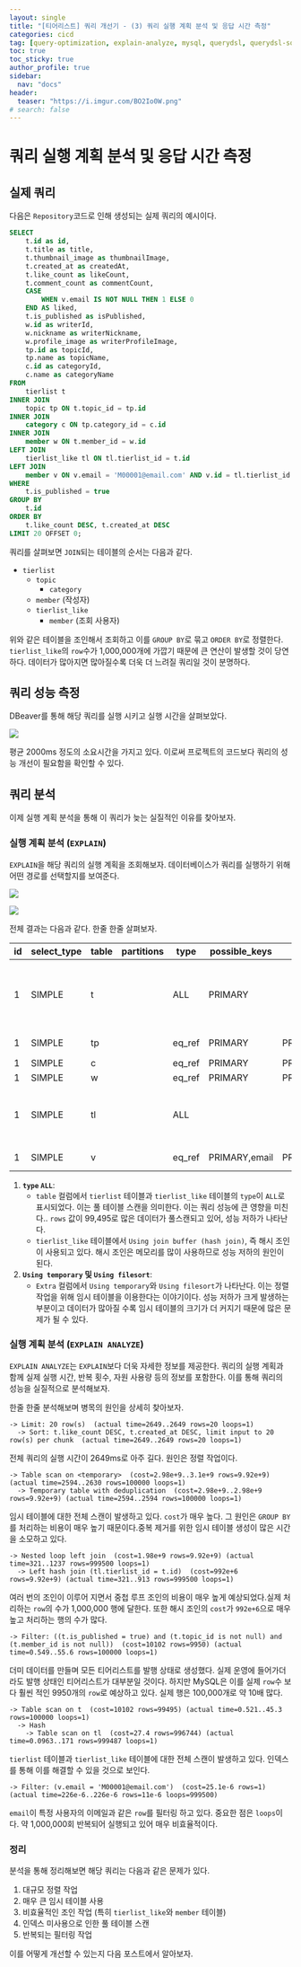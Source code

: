 ```yaml
---
layout: single
title: "[티어리스트] 쿼리 개선기 - (3) 쿼리 실행 계획 분석 및 응답 시간 측정"
categories: cicd
tag: [query-optimization, explain-analyze, mysql, querydsl, querydsl-sql, ngrinder]
toc: true
toc_sticky: true
author_profile: true
sidebar:
  nav: "docs"
header:
  teaser: "https://i.imgur.com/BO2Io0W.png"
# search: false
---
```


# 쿼리 실행 계획 분석 및 응답 시간 측정

## 실제 쿼리

다음은 `Repository`코드로 인해 생성되는 실제 쿼리의 예시이다.

```sql
SELECT 
    t.id as id,
    t.title as title,
    t.thumbnail_image as thumbnailImage,
    t.created_at as createdAt,
    t.like_count as likeCount,
    t.comment_count as commentCount,
    CASE 
        WHEN v.email IS NOT NULL THEN 1 ELSE 0 
    END AS liked,
    t.is_published as isPublished,
    w.id as writerId,
    w.nickname as writerNickname,
    w.profile_image as writerProfileImage,
    tp.id as topicId,
    tp.name as topicName,
    c.id as categoryId,
    c.name as categoryName
FROM 
    tierlist t
INNER JOIN 
    topic tp ON t.topic_id = tp.id
INNER JOIN 
    category c ON tp.category_id = c.id
INNER JOIN 
    member w ON t.member_id = w.id
LEFT JOIN 
    tierlist_like tl ON tl.tierlist_id = t.id
LEFT JOIN 
    member v ON v.email = 'M00001@email.com' AND v.id = tl.tierlist_id
WHERE 
    t.is_published = true
GROUP BY 
    t.id
ORDER BY 
    t.like_count DESC, t.created_at DESC
LIMIT 20 OFFSET 0;

```

쿼리를 살펴보면 `JOIN`되는 테이블의 순서는 다음과 같다.

- `tierlist`
	- `topic`
		- `category`
	- `member` (작성자)
	- `tierlist_like`
		- `member` (조회 사용자)

위와 같은 테이블을 조인해서 조회하고 이를 `GROUP BY`로 묶고 `ORDER BY`로 정렬한다. `tierlist_like`의 `row`수가 1,000,000개에 가깝기 때문에 큰 연산이 발생할 것이 당연하다. 데이터가 많아지면 많아질수록 더욱 더 느려질 쿼리일 것이 분명하다.

## 쿼리 성능 측정

DBeaver를 통해 해당 쿼리를 실행 시키고 실행 시간을 살펴보았다.

![](https://i.imgur.com/zRRc646.png)

평균 2000ms 정도의 소요시간을 가지고 있다. 이로써 프로젝트의 코드보다 쿼리의 성능 개선이 필요함을 확인할 수 있다.

## 쿼리 분석

이제 실행 계획 분석을 통해 이 쿼리가 늦는 실질적인 이유를 찾아보자.

### 실행 계획 분석 (`EXPLAIN`)

`EXPLAIN`을 해당 쿼리의 실행 계획을 조회해보자. 데이터베이스가 쿼리를 실행하기 위해 어떤 경로를 선택할지를 보여준다.

![](https://i.imgur.com/fyHpvPT.png)

![](https://i.imgur.com/wXkA6sg.png)


전체 결과는 다음과 같다. 한줄 한줄 살펴보자.

| id  | select_type | table | partitions | type   | possible_keys | key     | key_len | ref                     | rows   | filtered | Extra                                        |
| --- | ----------- | ----- | ---------- | ------ | ------------- | ------- | ------- | ----------------------- | ------ | -------- | -------------------------------------------- |
| 1   | SIMPLE      | t     |            | ALL    | PRIMARY       |         |         |                         | 99495  | 10.0     | Using where; Using temporary; Using filesort |
| 1   | SIMPLE      | tp    |            | eq_ref | PRIMARY       | PRIMARY | 8       | tierlist.t.topic_id     | 1      | 100.0    | Using where                                  |
| 1   | SIMPLE      | c     |            | eq_ref | PRIMARY       | PRIMARY | 8       | tierlist.tp.category_id | 1      | 100.0    |                                              |
| 1   | SIMPLE      | w     |            | eq_ref | PRIMARY       | PRIMARY | 8       | tierlist.t.member_id    | 1      | 100.0    |                                              |
| 1   | SIMPLE      | tl    |            | ALL    |               |         |         |                         | 996744 | 100.0    | Using where; Using join buffer (hash join)   |
| 1   | SIMPLE      | v     |            | eq_ref | PRIMARY,email | PRIMARY | 8       | tierlist.tl.tierlist_id | 1      | 100.0    | Using where                                  |

1. **`type` `ALL`**:
	- `table` 컬럼에서 `tierlist` 테이블과 `tierlist_like` 테이블의 `type`이 `ALL`로 표시되었다. 이는 풀 테이블 스캔을 의미한다. 이는 쿼리 성능에 큰 영향을 미친다.. `rows` 값이 99,495로 많은 데이터가 풀스캔되고 있어, 성능 저하가 나타난다.
	- `tierlist_like` 테이블에서 `Using join buffer (hash join)`, 즉 해시 조인이 사용되고 있다. 해시 조인은 메모리를 많이 사용하므로 성능 저하의 원인이 된다.
2. **`Using temporary` 및 `Using filesort`**:
    - `Extra` 컬럼에서 `Using temporary`와 `Using filesort`가 나타난다. 이는 정렬 작업을 위해 임시 테이블을 이용한다는 이야기이다. 성능 저하가 크게 발생하는 부분이고 데이터가 많아질 수록 임시 테이블의 크기가 더 커지기 때문에 많은 문제가 될 수 있다.

### 실행 계획 분석 (`EXPLAIN ANALYZE`)

`EXPLAIN ANALYZE`는 `EXPLAIN`보다 더욱 자세한 정보를 제공한다. 쿼리의 실행 계획과 함께 실제 실행 시간, 반복 횟수, 자원 사용량 등의 정보를 포함한다. 이를 통해 쿼리의 성능을 실질적으로 분석해보자.

한줄 한줄 분석해보며 병목의 원인을 상세히 찾아보자.

```
-> Limit: 20 row(s)  (actual time=2649..2649 rows=20 loops=1)
  -> Sort: t.like_count DESC, t.created_at DESC, limit input to 20 row(s) per chunk  (actual time=2649..2649 rows=20 loops=1)
```

전체 쿼리의 실행 시간이 2649ms로 아주 길다. 원인은 정렬 작업이다.

```
-> Table scan on <temporary>  (cost=2.98e+9..3.1e+9 rows=9.92e+9) (actual time=2594..2630 rows=100000 loops=1)
  -> Temporary table with deduplication  (cost=2.98e+9..2.98e+9 rows=9.92e+9) (actual time=2594..2594 rows=100000 loops=1)
```

임시 테이블에 대한 전체 스캔이 발생하고 있다. `cost`가 매우 높다. 그 원인은 `GROUP BY`를 처리하는 비용이 매우 높기 때문이다.중복 제거를 위한 임시 테이블 생성이 많은 시간을 소모하고 있다.

```
-> Nested loop left join  (cost=1.98e+9 rows=9.92e+9) (actual time=321..1237 rows=999500 loops=1)
  -> Left hash join (tl.tierlist_id = t.id)  (cost=992e+6 rows=9.92e+9) (actual time=321..913 rows=999500 loops=1)
```
 
여러 번의 조인이 이루어 지면서 중첩 루프 조인의 비용이 매우 높게 예상되었다.실제 처리하는 `row`의 수가 1,000,000 행에 달한다. 또한 해시 조인의 `cost`가 `992e+6`으로 매우 높고 처리하는 행의 수가 많다.

```
-> Filter: ((t.is_published = true) and (t.topic_id is not null) and (t.member_id is not null))  (cost=10102 rows=9950) (actual time=0.549..55.6 rows=100000 loops=1)
```

더미 데이터를 만들며 모든 티어리스트를 발행 상태로 생성했다. 실제 운영에 들어가더라도 발행 상태인 티어리스트가 대부분일 것이다. 하지만 MySQL은 이를 실제 `row`수 보다 훨씬 적인 9950개의 `row`로 예상하고 있다. 실제 행은 100,000개로 약 10배 많다.

```
-> Table scan on t  (cost=10102 rows=99495) (actual time=0.521..45.3 rows=100000 loops=1)
  -> Hash
    -> Table scan on tl  (cost=27.4 rows=996744) (actual time=0.0963..171 rows=999487 loops=1)
```

`tierlist` 테이블과 `tierlist_like` 테이블에 대한 전체 스캔이 발생하고 있다. 인덱스를 통해 이를 해결할 수 있을 것으로 보인다.

```
-> Filter: (v.email = 'M00001@email.com')  (cost=25.1e-6 rows=1) (actual time=226e-6..226e-6 rows=11e-6 loops=999500)
```

`email`이 특정 사용자의 이메일과 같은 `row`를 필터링 하고 있다. 중요한 점은 `loops`이다. 약 1,000,000회 반복되어 실행되고 있어 매우 비효율적이다.

### 정리

분석을 통해 정리해보면 해당 쿼리는 다음과 같은 문제가 있다.

1. 대규모 정렬 작업
2. 매우 큰 임시 테이블 사용
3. 비효율적인 조인 작업 (특히 `tierlist_like`와 `member` 테이블)
4. 인덱스 미사용으로 인한 풀 테이블 스캔
5. 반복되는 필터링 작업

이를 어떻게 개선할 수 있는지 다음 포스트에서 알아보자.